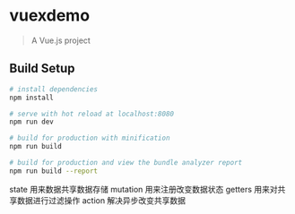 # vuexdemo

> A Vue.js project

## Build Setup

``` bash
# install dependencies
npm install

# serve with hot reload at localhost:8080
npm run dev

# build for production with minification
npm run build

# build for production and view the bundle analyzer report
npm run build --report
```
state 用来数据共享数据存储
mutation 用来注册改变数据状态
getters 用来对共享数据进行过滤操作
action 解决异步改变共享数据
